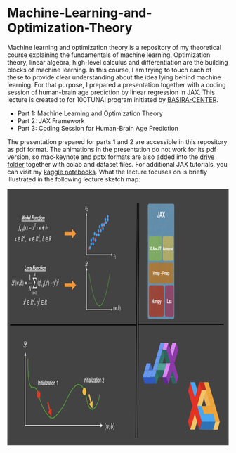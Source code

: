 # Machine-Learning-and-Optimization-Theory

Machine learning and optimization theory is a repository of my theoretical course explaining the fundamentals of machine learning. Optimization theory, linear algebra, high-level calculus and differentiation are the building blocks of machine learning. In this course, I am trying to touch each of these to provide clear understanding about the idea lying behind machine learning. For that purpose, I prepared a presentation together with a coding session of human-brain age prediction by linear regression in JAX. This lecture is created to for 100TUNAI program initiated by [BASIRA-CENTER](https://basira-lab.com). 

* Part 1: Machine Learning and Optimization Theory
* Part 2: JAX Framework
* Part 3: Coding Session for Human-Brain Age Prediction


The presentation prepared for parts 1 and 2 are accessible in this repository as pdf format. The animations in the presentation do not work for its pdf version, so mac-keynote and pptx formats are also added into the [drive folder](https://drive.google.com/drive/folders/1xbc07s6rLYEcb4Iy0MP8diB3U39uvfoz?usp=share_link) together with colab and dataset files. For additional JAX tutorials, you can visit my [kaggle notebooks](https://www.kaggle.com/code/goktugguvercin/introduction-to-jax). What the lecture focuses on is briefly illustrated in the following lecture sketch map:

<p align="center">
  <img src="https://github.com/GoktugGuvercin/Machine-Learning-and-Optimization-Theory/blob/main/course%20map.png" width="1000" height="583" />
</p>
